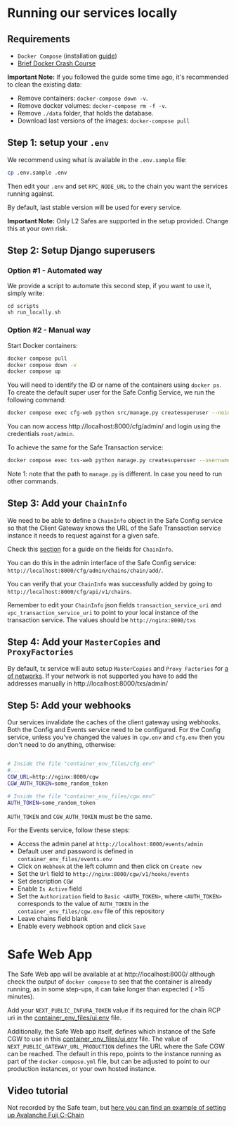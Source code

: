 # Running our services locally

## Requirements

- `Docker Compose` (installation [guide](https://docs.docker.com/compose/install/))
- [Brief Docker Crash Course](docker_cheatsheet.md)

**Important Note:** If you followed the guide some time ago, it's recommended to clean the existing data:
- Remove containers: `docker-compose down -v`.
- Remove docker volumes: `docker-compose rm -f -v`.
- Remove `./data` folder, that holds the database.
- Download last versions of the images: `docker-compose pull`

## Step 1: setup your `.env`

We recommend using what is available in the `.env.sample` file:

```bash
cp .env.sample .env
```

Then edit your `.env` and set `RPC_NODE_URL` to the chain you want the services running against.

By default, last stable version will be used for every service.

**Important Note:** Only L2 Safes are supported in the setup provided. Change this at your own risk.

## Step 2: Setup Django superusers

### Option #1 - Automated way

We provide a script to automate this second step, if you want to use it, simply write:

```
cd scripts
sh run_locally.sh
```

### Option #2 - Manual way

Start Docker containers:

```bash
docker compose pull
docker compose down -v
docker compose up
```

You will need to identify the ID or name of the containers using `docker ps`. To create the default super user for the Safe Config Service, we run the following command:

```bash
docker compose exec cfg-web python src/manage.py createsuperuser --noinput
```

You can now access http://localhost:8000/cfg/admin/ and login using the credentials `root/admin`.

To achieve the same for the Safe Transaction service:

```bash
docker compose exec txs-web python manage.py createsuperuser --username root
```

Note 1: note that the path to `manage.py` is different. In case you need to run other commands.

## Step 3: Add your `ChainInfo`

We need to be able to define a `ChainInfo` object in the Safe Config service so that the Client Gateway knows the URL of the Safe Transaction service instance it needs to request against for a given safe.

Check this [section](chain_info.md) for a guide on the fields for `ChainInfo`.

You can do this in the admin interface of the Safe Config service: `http://localhost:8000/cfg/admin/chains/chain/add/`.

You can verify that your `ChainInfo` was successfully added by going to `http://localhost:8000/cfg/api/v1/chains`.

Remember to edit your `ChainInfo` json fields `transaction_service_uri` and `vpc_transaction_service_uri` to point to your local instance of the transaction service. The values should be `http://nginx:8000/txs`

## Step 4: Add your `MasterCopies` and `ProxyFactories`

By default, tx service will auto setup `MasterCopies` and `Proxy Factories` for
[a of networks](https://github.com/safe-global/safe-eth-py/blob/main/gnosis/safe/addresses.py).
If your network is not supported you have to add the addresses manually in http://localhost:8000/txs/admin/

## Step 5: Add your webhooks

Our services invalidate the caches of the client gateway using webhooks. Both the Config and Events service need to be configured. For the Config service, unless you've changed the values in `cgw.env` and `cfg.env` then you don't need to do anything, otherwise:

```bash

# Inside the file "container_env_files/cfg.env"
#...
CGW_URL=http://nginx:8000/cgw
CGW_AUTH_TOKEN=some_random_token

# Inside the file "container_env_files/cgw.env"
AUTH_TOKEN=some_random_token
```

`AUTH_TOKEN` and `CGW_AUTH_TOKEN` must be the same.

For the Events service, follow these steps:

- Access the admin panel at `http://localhost:8000/events/admin`
- Default user and password is defined in `container_env_files/events.env`
- Click on `Webhook` at the left column and then click on `Create new`
- Set the `Url` field to `http://nginx:8000/cgw/v1/hooks/events`
- Set description `CGW`
- Enable `Is Active` field
- Set the `Authorization` field to `Basic <AUTH_TOKEN>`, where `<AUTH_TOKEN>` corresponds to the value of `AUTH_TOKEN` in the `container_env_files/cgw.env` file of this repository
- Leave chains field blank
- Enable every webhook option and click `Save`

# Safe Web App

The Safe Web app will be available at at http://localhost:8000/ although check the output of `docker compose` to see that the container is already running, as in some step-ups, it can take longer than expected ( >15 minutes).

Add your `NEXT_PUBLIC_INFURA_TOKEN` value if its required for the chain RCP uri in the [container_env_files/ui.env](../container_env_files/ui.env) file.

Additionally, the Safe Web app itself, defines which instance of the Safe CGW to use in this [container_env_files/ui.env](../container_env_files/ui.env) file. The value of `NEXT_PUBLIC_GATEWAY_URL_PRODUCTION` defines the URL where the Safe CGW can be reached. The default in this repo, points to the instance running as part of the `docker-compose.yml` file, but can be adjusted to point to our production instances, or your own hosted instance.

## Video tutorial

Not recorded by the Safe team, but [here you can find an example of setting up Avalanche Fuji C-Chain](https://www.youtube.com/watch?v=FUytj_xStDI)
